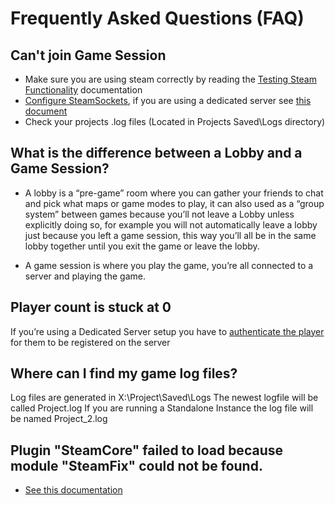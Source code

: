 # Frequently Asked Questions (FAQ)

## Can't join Game Session
- Make sure you are using steam correctly by reading the [Testing Steam Functionality](./docfiles/getting_started/testing_steam_functionality.md) documentation
- [Configure SteamSockets](./docfiles/getting_started/configuring_steamsockets.md), if you are using a dedicated server see [this document](./docfiles/multiplayer/dedicated-servers/index.md)
- Check your projects .log files (Located in Projects Saved\Logs directory)

## What is the difference between a **Lobby** and a **Game Session**?
- A lobby is a “pre-game” room where you can gather your friends to chat and pick what maps or game modes to play, it can also used as a “group system” between games because you’ll not leave a Lobby unless explicitly doing so, for example you will not automatically leave a lobby just because you left a game session, this way you’ll all be in the same lobby together until you exit the game or leave the lobby.

- A game session is where you play the game, you’re all connected to a server and playing the game.

## Player count is stuck at 0
If you’re using a Dedicated Server setup you have to [authenticate the player](./docfiles/examples/authenticating_steam_users.md) for them to be registered on the server

## Where can I find my game log files?
Log files are generated in X:\Project\Saved\Logs
The newest logfile will be called Project.log
If you are running a Standalone Instance the log file will be named Project_2.log   

## Plugin "SteamCore" failed to load because module "SteamFix" could not be found.
- [See this documentation](./docfiles/steamfix.md) 